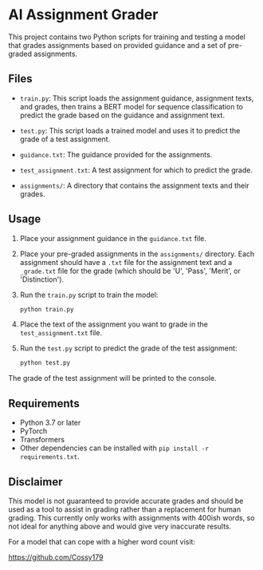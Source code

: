 # AI Assignment Grader

This project contains two Python scripts for training and testing a model that grades assignments based on provided guidance and a set of pre-graded assignments.

## Files

- `train.py`: This script loads the assignment guidance, assignment texts, and grades, then trains a BERT model for sequence classification to predict the grade based on the guidance and assignment text.

- `test.py`: This script loads a trained model and uses it to predict the grade of a test assignment.

- `guidance.txt`: The guidance provided for the assignments.

- `test_assignment.txt`: A test assignment for which to predict the grade.

- `assignments/`: A directory that contains the assignment texts and their grades.

## Usage

1. Place your assignment guidance in the `guidance.txt` file.

2. Place your pre-graded assignments in the `assignments/` directory. Each assignment should have a `.txt` file for the assignment text and a `_grade.txt` file for the grade (which should be 'U', 'Pass', 'Merit', or 'Distinction').

3. Run the `train.py` script to train the model:

    ```bash
    python train.py
    ```

4. Place the text of the assignment you want to grade in the `test_assignment.txt` file.

5. Run the `test.py` script to predict the grade of the test assignment:

    ```bash
    python test.py
    ```

The grade of the test assignment will be printed to the console.

## Requirements

- Python 3.7 or later
- PyTorch
- Transformers
- Other dependencies can be installed with `pip install -r requirements.txt`.

## Disclaimer

This model is not guaranteed to provide accurate grades and should be used as a tool to assist in grading rather than a replacement for human grading.
This currently only works with assignments with 400ish words, so not ideal for anything above and would give very inaccurate results.

For a model that can cope with a higher word count visit:

https://github.com/Cossy179

